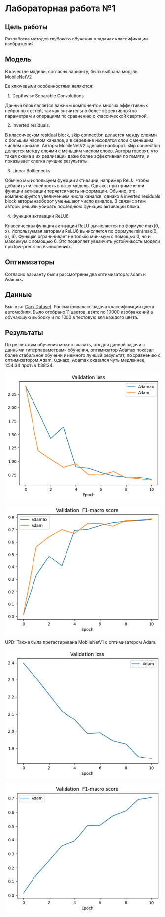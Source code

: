 # Лабораторная работа №1

## Цель работы
Разработка методов глубокого обучения в задачах классификации изображений.

## Moдель
В качестве модели, согласно варианту, была выбрана модель [MobileNetV2](https://arxiv.org/abs/1801.04381)

Ее ключевыми особенностями являются:

1) Depthwise Separable Convolutions

Данный блок является важным компонентом многих эффективных нейронных сетей, так как значительно более эффективный по параметрам и операциям по сравнению с классической сверткой.

2) Inverted residuals.

В классическом residual block, skip connection делается между слоями с большим числом каналов, а в середине находятся слои с меньшим числом каналов. Авторы MobileNetV2 сделали наоборот: skip connection делается между слоями с меньшим числом слоев. Авторы говорят, что такая схема в их реализации даже более эффективная по памяти, и показывает слегка лучшие результаты.

3) Linear Bottlenecks

Обычно мы используем функции активации, например ReLU, чтобы добавить ниленейность в нашу модель. Однако, при применении функции активации теряется часть информации. Обычно, это компенсируется увеличением числа каналов, однако в inverted residuals block авторы наоборот уменьшают число каналов. В связи с этим авторы решили убирать последнюю функцию активации блока.

4) Функция активации ReLU6

Классическая функция активации ReLU вычисляется по формуле max(0, x). Используемая авторами ReLU6 вычисляется по формуле min(max(0, x), 6). Функция ограничивает не только минимум с помощью 0, но и максимум с помощью 6. Это позволяет увеличить устойчивость модели при low-precision вычислениях.


## Оптимизаторы
Согласно варианту были рассмотрены два оптимизатора: Adam и Adamax.


## Данные

Был взят [Cars Dataset](https://deepvisualmarketing.github.io/). Рассматривалась задача классификации цвета автомобиля. Было отобрано 11 цветов, взято по 10000 изображений в обучающую выборку и по 1000 в тестовую для каждого цвета.

## Результаты
По резльтатам обучения можно сказать, что для данной задачи с данными гиперпараметрами обучения, оптимизатор Adamax показал более стабильное обучени и немного лучший результат, по сравнению с оптимизатором Adam. Однако, Adamax оказался чуть медленнее, 1:54:34  против 1:38:34.

![Validation MobileNetV2 loss](/Lab_1/images/validation_loss.png "Validation MobileNetV2 loss")

![Validation MobileNetV2 F1-macro](/Lab_1/images/validation_f1macro.png "Validation MobileNetV2 F1-macro")

UPD: Также была претестирована MobileNetV1 с оптимизатором Adam.

![Validation MobileNetV1 loss](/Lab_1/images/mobilenetv1_validation.png "Validation MobileNetV1 loss")

![Validation MobileNetV1 F1-macro](/Lab_1/images/mobilenetv1_f1.png "Validation MobileNetV1 F1-macro")



